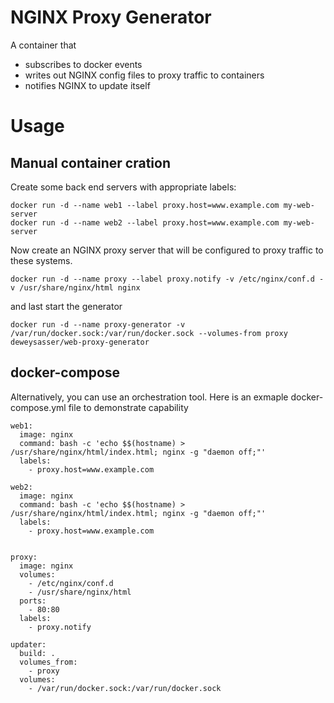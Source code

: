 NGINX Proxy Generator
=====================

A container that 
* subscribes to docker events
* writes out NGINX config files to proxy traffic to containers
* notifies NGINX to update itself


Usage
=====

Manual container cration
------------------------

Create some back end servers with appropriate labels:

```
docker run -d --name web1 --label proxy.host=www.example.com my-web-server
docker run -d --name web2 --label proxy.host=www.example.com my-web-server
```

Now create an NGINX proxy server that will be configured to proxy
traffic to these systems.

```
docker run -d --name proxy --label proxy.notify -v /etc/nginx/conf.d -v /usr/share/nginx/html nginx
```

and last start the generator

```
docker run -d --name proxy-generator -v /var/run/docker.sock:/var/run/docker.sock --volumes-from proxy deweysasser/web-proxy-generator
```

docker-compose
--------------

Alternatively, you can use an orchestration tool.  Here is an exmaple
docker-compose.yml file to demonstrate capability

```
web1:
  image: nginx
  command: bash -c 'echo $$(hostname) > /usr/share/nginx/html/index.html; nginx -g "daemon off;"'
  labels:
    - proxy.host=www.example.com

web2:
  image: nginx
  command: bash -c 'echo $$(hostname) > /usr/share/nginx/html/index.html; nginx -g "daemon off;"'
  labels:
    - proxy.host=www.example.com


proxy:
  image: nginx
  volumes:
    - /etc/nginx/conf.d
    - /usr/share/nginx/html
  ports:
    - 80:80
  labels:
    - proxy.notify

updater:
  build: .
  volumes_from:
    - proxy
  volumes:
    - /var/run/docker.sock:/var/run/docker.sock

```